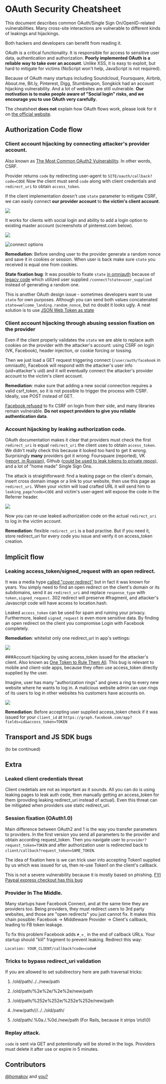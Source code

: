 # OAuth Security Cheatsheet

This document describes common OAuth/Single Sign On/OpenID-related vulnerabilities. Many cross-site interactions are vulnerable to different kinds of leakings and hijackings. 

Both hackers and developers can benefit from reading it.

OAuth is a critical functionality. It is responsible for access to sensitive user data, authentication and authorization. **Poorly implemented OAuth is a reliable way to take over an account**. Unlike XSS, it is easy to exploit, but hard to mitigate for victims (NoScript won't help, JavaScript is not required).

Because of OAuth many startups including Soundcloud, Foursquare, Airbnb, About.me, Bit.ly, Pinterest, Digg, Stumbleupon, Songkick had an account hijacking vulnerability. And a lot of websites are still vulnerable. **Our motivation is to make people aware of "Social login" risks, and we encourage you to use OAuth very carefully.**

The cheatsheet **does not** explain how OAuth flows work, please look for it on [the official website](http://oauth.net/).

## Authorization Code flow

### Client account hijacking by connecting attacker's provider account.

Also known as [The Most Common OAuth2 Vulnerability](http://homakov.blogspot.com/2012/07/saferweb-most-common-oauth2.html). In other words, CSRF.

Provider returns `code` by redirecting user-agent to `SITE/oauth/callback?code=CODE`
Now the client must send `code` along with client credentials and `redirect_uri` to obtain `access_token`. 

If the client implementation doesn't use `state` parameter to mitigate CSRF, we can easily connect **our provider account** to **the victim's client account**.

![](http://4.bp.blogspot.com/-ZpGSkgGSD6Y/UTBndK1sybI/AAAAAAAABpk/fvWIUndEeyg/s320/mal.png)

It works for clients with social login and ability to add a login option to existing master account (screenshots of pinterest.com below).

![](http://2.bp.blogspot.com/-OX1IL8xn0kM/T_Ln1dx4GiI/AAAAAAAAAMk/oKeFxyZut0I/s320/Screenshot+-+07032012+-+04:37:06+PM.png)

![connect options](http://3.bp.blogspot.com/-3rn9xju3QiI/T_Ln1-h4XZI/AAAAAAAAAMo/PLsj1jJDATI/s320/Screenshot+-+07032012+-+04:38:25+PM.png)


**Remediation**: Before sending user to the provider generate a random nonce and save it in cookies or session. When user is back make sure `state` you received is equal one from cookies.

**State fixation bug**: It was possible to fixate `state` [in omniauth](https://github.com/mkdynamic/omniauth-facebook/wiki/CSRF-vulnerability:-CVE-2013-4562) because of [legacy code](https://github.com/mkdynamic/omniauth-facebook/blob/c277322722b6e8fba1eadf9de74927b73fbb86ea/lib/omniauth/strategies/facebook.rb#L105) which utilized user supplied `/connect?state=user_supplied` instead of generating a random one. 

This is another OAuth design issue - sometimes developers want to use `state` for own purposes. Although you can send both values concatenated `state=welcome_landing.random_nonce`, but no doubt it looks ugly. A neat solution is to use [JSON Web Token as state](http://tools.ietf.org/html/draft-bradley-oauth-jwt-encoded-state-00)

### Client account hijacking through abusing session fixation on the provider
Even if the client properly validates the `state` we are able to replace auth cookies on the provider with the attacker's account: using CSRF on login (VK, Facebook), header injection, or cookie forcing or tossing. 

Then we just load a GET request triggering connect (`/user/auth/facebook` in omniauth), Facebook will respond with the attacker's user info (uid=attacker's uid) and it will eventually connect the attacker's provider account to the victim's client account.


**Remediation**: make sure that adding a new social connection requires a valid csrf_token, so it is not possible to trigger the process with CSRF. Ideally, use POST instead of GET. 

[Facebook refused](http://homakov.blogspot.com/2014/01/two-severe-wontfix-vulnerabilities-in.html) to fix CSRF on login from their side, and many libraries remain vulnerable. **Do not expect providers to give you reliable authentication data**. 


### Account hijacking by leaking authorization code.
OAuth documentation makes it clear that providers must check the first `redirect_uri` is equal `redirect_uri` the client uses to obtain `access_token`. 
We didn't really check this because it looked too hard to get it wrong.
Surprisingly **many** providers got it wrong: Foursquare (reported), VK ([report, in Russian](http://habrahabr.ru/post/150756/#comment_5116061)), Github ([could be used to leak tokens to private repos](http://homakov.blogspot.com/2014/02/how-i-hacked-github-again.html)), and a lot of "home made" Single Sign Ons.

The attack is straightforward: find a leaking page on the client's domain, insert cross domain image or a link to your website, then use this page as `redirect_uri`.
When your victim will load crafted URL it will send him to `leaking_page?code=CODE` and victim's user-agent will expose the code in the Referrer header.

![](http://3.bp.blogspot.com/-CnQQ9kjPoVs/UvT_O0m5uqI/AAAAAAAADkE/_Rl_EYv4ACQ/s1600/Screen+Shot+2014-02-05+at+5.15.39+PM.png)

Now you can re-use leaked authorization code on the actual `redirect_uri` to log in the victim account.

**Remediation**: flexible `redirect_uri` is a bad practise. But if you need it, store redirect_uri for every code you issue and verify it on access_token creation.


## Implicit flow

### Leaking access_token/signed_request with an open redirect. 
It was a media hype [called "cover redirect"](http://homakov.blogspot.com/2014/05/covert-redirect-faq.html) but in fact it was known for years. You simply need to find an open redirect on the client's domain or its subdomains, send it as `redirect_uri` and replace `response_type` with `token,signed_request`. 302 redirect will preserve #fragment, and attacker's Javascript code will have access to location.hash.

Leaked `access_token` can be used for spam and ruining your privacy. 
Furthermore, leaked `signed_request` is even more sensitive data. By finding an open redirect on the client you compromise Login with Facebook completely.

**Remediation**: whitelist only one redirect_uri in app's settings:

![](http://4.bp.blogspot.com/-gUuXr1_G5HA/U2PsbZto1CI/AAAAAAAADr8/Vaj3sWfKBnM/s1600/Screen+Shot+2014-05-02+at+3.04.10+PM.png)

###Account hijacking by using access_token issued for the attacker's client. 
Also known as [One Token to Rule Them All](http://homakov.blogspot.com/2012/08/oauth2-one-accesstoken-to-rule-them-all.html).
This bug is relevant to mobile and client-side apps, because they often use access_token directly supplied by the user. 

Imagine, user has many "authorization rings" and gives a ring to every new website where he wants to log in. A malicious website admin can use rings of its users to log in other websites his customers have accounts on.

![](http://4.bp.blogspot.com/-XrjGN64Roe4/UTBo5qqd7gI/AAAAAAAABp0/XCTg0PaSGaU/s320/mal+(2).png)

**Remediation**: Before accepting user supplied access_token check if it was issued for your `client_id` at `https://graph.facebook.com/app?fields=id&access_token=TOKEN`


## Transport and JS SDK bugs
(to be continued)

## Extra
### Leaked client credentials threat
Client credetials are not as important as it sounds. All you can do is using leaking pages to leak auth code, then manually getting an access_token for them (providing leaking redirect_uri instead of actual). Even this threat can be mitigated when providers use static redirect_uri. 

### Session fixation (OAuth1.0)
Main difference between OAuth2 and 1 is the way you transfer parameters to providers. In the first version you send all parameters to the provider and obtain according request_token. Then you navigate user to `provider?request_token=TOKEN` and after authorization user is redirected back to `client/callback?request_token=SAME_TOKEN`. 

The idea of fixation here is we can trick user into accepting Token1 supplied by us which was issued for us, then re-use Token1 on the client's callback.

This is not a severe vulnerability because it is mostly based on phishing. [FYI Paypal express checkout has this bug](http://homakov.blogspot.com/2014/01/token-fixation-in-paypal.html)


### Provider In The Middle.
Many startups have Facebook Connect, and at the same time they are providers too. Being providers, they must redirect users to 3rd party websites, and those are "open redirects" you just cannot fix. It makes this chain possible: Facebook -> Middleware Provider -> Client's callback, leading to FB token leakage.

To fix this problem Facebook adds `#_=_` in the end of callback URLs. Your startup should "kill" fragment to prevent leaking. Redirect this way:

`Location: YOUR_CLIENT/callback?code=code#`

### Tricks to bypass redirect_uri validation

If you are allowed to set subdirectory here are path traversal tricks:

1. /old/path/../../new/path

2. /old/path/%2e%2e/%2e%2e/new/path

3. /old/path/%252e%252e/%252e%252e/new/path

4. /new/path///../../old/path/

5. /old/path/.%0a./.%0d./new/path (For Rails, because it strips \n\d\0)

### Replay attack.
`code` is sent via GET and potentionally will be stored in the logs. Providers must delete it after use or expire in 5 minutes.

## Contributors
[@homakov](http://twitter.com/homakov) and [you?](http://github.com/homakov/oauthsecurity)








